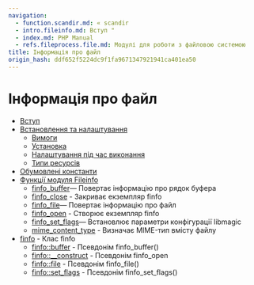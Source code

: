 ```yaml
---
navigation:
  - function.scandir.md: « scandir
  - intro.fileinfo.md: Вступ "
  - index.md: PHP Manual
  - refs.fileprocess.file.md: Модулі для роботи з файловою системою
title: Інформація про файл
origin_hash: ddf652f5224dc9f1fa9671347921941ca401ea50
---
```

# Інформація про файл

-   [Вступ](intro.fileinfo.md)
-   [Встановлення та налаштування](fileinfo.setup.md)
    -   [Вимоги](fileinfo.requirements.md)
    -   [Установка](fileinfo.installation.md)
    -   [Налаштування під час виконання](fileinfo.configuration.md)
    -   [Типи ресурсів](fileinfo.resources.md)
-   [Обумовлені константи](fileinfo.constants.md)
-   [Функції модуля Fileinfo](ref.fileinfo.md)
    -   [finfo\_buffer](function.finfo-buffer.md)— Повертає інформацію про рядок буфера
    -   [finfo\_close](function.finfo-close.md) \- Закриває екземпляр finfo
    -   [finfo\_file](function.finfo-file.md)— Повертає інформацію про файл
    -   [finfo\_open](function.finfo-open.md) \- Створює екземпляр finfo
    -   [finfo\_set\_flags](function.finfo-set-flags.md)— Встановлює параметри конфігурації libmagic
    -   [mime\_content\_type](function.mime-content-type.md) \- Визначає MIME-тип вмісту файлу
-   [finfo](class.finfo.md) \- Клас finfo
    -   [finfo::buffer](finfo.buffer.md) \- Псевдонім finfo\_buffer()
    -   [finfo::\_\_construct](finfo.construct.md) \- Псевдонім finfo\_open
    -   [finfo::file](finfo.file.md) \- Псевдонім finfo\_file()
    -   [finfo::set\_flags](finfo.set-flags.md) \- Псевдонім finfo\_set\_flags()
